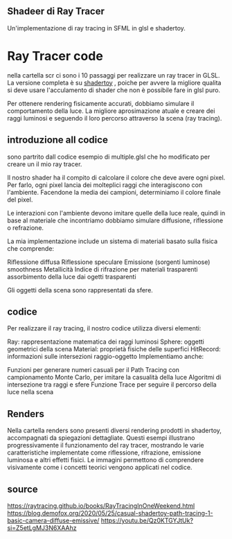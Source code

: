 ## Shadeer di Ray Tracer 

Un'implementazione di ray tracing in SFML in glsl e shadertoy.

# Ray Tracer code
nella cartella scr ci sono i 10 passaggi per realizzare un ray tracer in GLSL.
La versione completa è su [shadertoy](https://www.shadertoy.com/view/tXXGDj) , 
poiche per avvere la migliore qualita si deve usare l'acculamento di shader che non è possibile fare in glsl puro.

Per ottenere rendering fisicamente accurati, dobbiamo simulare il comportamento della luce.
La migliore aprosimazione atuale e creare dei raggi luminosi e seguendo il loro percorso
attraverso la scena (ray tracing).

## introduzione all codice

sono partrito dall codice esempio di multiple.glsl che ho modificato per creare un il mio ray tracer.

Il nostro shader ha il compito di calcolare il colore che deve avere ogni pixel. Per farlo, ogni pixel lancia dei molteplici raggi che interagiscono con l'ambiente. 
Facendone la media dei campioni, determiniamo il colore finale del pixel.

Le interazioni con l'ambiente devono imitare quelle della luce reale, quindi in base al materiale che incontriamo dobbiamo simulare diffusione, riflessione o refrazione.

La mia implementazione include un sistema di materiali basato sulla fisica che comprende:

Riflessione diffusa
Riflessione speculare
Emissione (sorgenti luminose)
smoothness
Metallicità
Indice di rifrazione per materiali trasparenti
assorbimento della luce dai ogetti trasparenti

Gli oggetti della scena sono rappresentati da sfere.

## codice

Per realizzare il ray tracing, il nostro codice utilizza diversi elementi:

Ray: rappresentazione matematica dei raggi luminosi
Sphere: oggetti geometrici della scena
Material: proprietà fisiche delle superfici
HitRecord: informazioni sulle intersezioni raggio-oggetto
Implementiamo anche:

Funzioni per generare numeri casuali per il Path Tracing con campionamento Monte Carlo, per imitare la casualità della luce
Algoritmi di intersezione tra raggi e sfere
Funzione Trace per seguire il percorso della luce nella scena

## Renders

Nella cartella renders sono presenti diversi rendering prodotti in shadertoy, accompagnati da spiegazioni dettagliate. Questi esempi illustrano progressivamente il funzionamento del ray tracer, mostrando le varie caratteristiche implementate come riflessione, rifrazione, emissione luminosa e altri effetti fisici. Le immagini permettono di comprendere visivamente come i concetti teorici vengono applicati nel codice.

## source
https://raytracing.github.io/books/RayTracingInOneWeekend.html
https://blog.demofox.org/2020/05/25/casual-shadertoy-path-tracing-1-basic-camera-diffuse-emissive/
https://youtu.be/Qz0KTGYJtUk?si=Z5etLgMJ3N6XAAhz